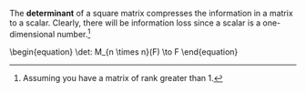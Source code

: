 The **determinant** of a square matrix compresses the information in a matrix to a scalar. Clearly, there will be information loss since a scalar is a one-dimensional number.[^technicality]

[^technicality]: Assuming you have a matrix of rank greater than 1.

\begin{equation}
\det: M_{n \times n}(F) \to F
\end{equation}